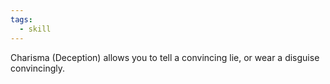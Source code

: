 ```yaml
---
tags:
  - skill
---
```

Charisma (Deception) allows you to tell a convincing lie, or wear a disguise convincingly.
